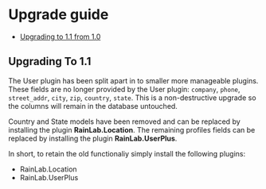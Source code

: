 # Upgrade guide

- [Upgrading to 1.1 from 1.0](#upgrade-1.1)

<a name="upgrade-1.1"></a>
## Upgrading To 1.1

The User plugin has been split apart in to smaller more manageable plugins. These fields are no longer provided by the User plugin: `company`, `phone`, `street_addr`, `city`, `zip`, `country`, `state`. This is a non-destructive upgrade so the columns will remain in the database untouched.

Country and State models have been removed and can be replaced by installing the plugin **RainLab.Location**. The remaining profiles fields can be replaced by installing the plugin **RainLab.UserPlus**.

In short, to retain the old functionaliy simply install the following plugins:

- RainLab.Location
- RainLab.UserPlus
